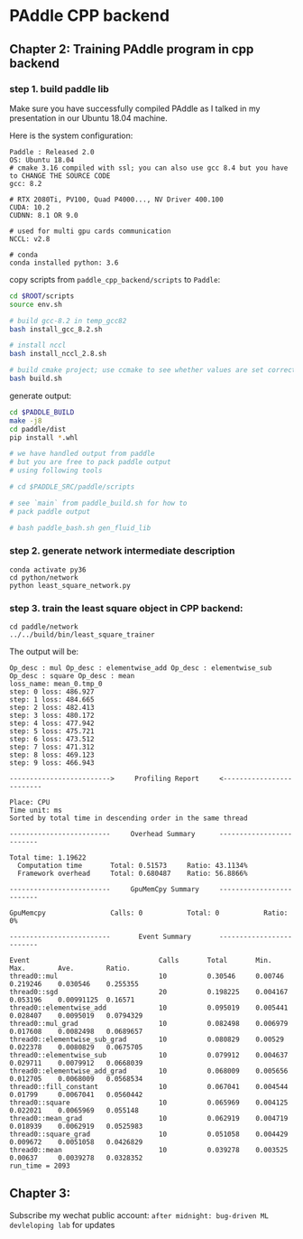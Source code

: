 PAddle CPP backend
==================

## Chapter 2: Training PAddle program in cpp backend

### step 1. build paddle lib

Make sure you have successfully compiled PAddle as I talked in my presentation in our Ubuntu 18.04 machine.

Here is the system configuration:

```
Paddle : Released 2.0
OS: Ubuntu 18.04
# cmake 3.16 compiled with ssl; you can also use gcc 8.4 but you have to CHANGE THE SOURCE CODE
gcc: 8.2

# RTX 2080Ti, PV100, Quad P4000..., NV Driver 400.100
CUDA: 10.2
CUDNN: 8.1 OR 9.0

# used for multi gpu cards communication
NCCL: v2.8

# conda 
conda installed python: 3.6
```

copy scripts from `paddle_cpp_backend/scripts` to `Paddle`:

```bash
cd $ROOT/scripts
source env.sh

# build gcc-8.2 in temp_gcc82
bash install_gcc_8.2.sh

# install nccl
bash install_nccl_2.8.sh

# build cmake project; use ccmake to see whether values are set correct
bash build.sh
```

generate output:

```bash
cd $PADDLE_BUILD
make -j8
cd paddle/dist
pip install *.whl

# we have handled output from paddle 
# but you are free to pack paddle output
# using following tools

# cd $PADDLE_SRC/paddle/scripts

# see `main` from paddle_build.sh for how to
# pack paddle output

# bash paddle_bash.sh gen_fluid_lib
```

### step 2. generate network intermediate description

```
conda activate py36
cd python/network
python least_square_network.py
```

### step 3. train the least square object in CPP backend:

```
cd paddle/network
../../build/bin/least_square_trainer
``` 

The output will be:
```
Op_desc : mul Op_desc : elementwise_add Op_desc : elementwise_sub Op_desc : square Op_desc : mean 
loss_name: mean_0.tmp_0
step: 0 loss: 486.927
step: 1 loss: 484.665
step: 2 loss: 482.413
step: 3 loss: 480.172
step: 4 loss: 477.942
step: 5 loss: 475.721
step: 6 loss: 473.512
step: 7 loss: 471.312
step: 8 loss: 469.123
step: 9 loss: 466.943

------------------------->     Profiling Report     <-------------------------

Place: CPU
Time unit: ms
Sorted by total time in descending order in the same thread

-------------------------     Overhead Summary      -------------------------

Total time: 1.19622
  Computation time       Total: 0.51573     Ratio: 43.1134%
  Framework overhead     Total: 0.680487    Ratio: 56.8866%

-------------------------     GpuMemCpy Summary     -------------------------

GpuMemcpy                Calls: 0           Total: 0           Ratio: 0%

-------------------------       Event Summary       -------------------------

Event                                Calls       Total       Min.        Max.        Ave.        Ratio.      
thread0::mul                         10          0.30546     0.00746     0.219246    0.030546    0.255355    
thread0::sgd                         20          0.198225    0.004167    0.053196    0.00991125  0.16571     
thread0::elementwise_add             10          0.095019    0.005441    0.028407    0.0095019   0.0794329   
thread0::mul_grad                    10          0.082498    0.006979    0.017608    0.0082498   0.0689657   
thread0::elementwise_sub_grad        10          0.080829    0.00529     0.022378    0.0080829   0.0675705   
thread0::elementwise_sub             10          0.079912    0.004637    0.029711    0.0079912   0.0668039   
thread0::elementwise_add_grad        10          0.068009    0.005656    0.012705    0.0068009   0.0568534   
thread0::fill_constant               10          0.067041    0.004544    0.01799     0.0067041   0.0560442   
thread0::square                      10          0.065969    0.004125    0.022021    0.0065969   0.055148    
thread0::mean_grad                   10          0.062919    0.004719    0.018939    0.0062919   0.0525983   
thread0::square_grad                 10          0.051058    0.004429    0.009672    0.0051058   0.0426829   
thread0::mean                        10          0.039278    0.003525    0.00637     0.0039278   0.0328352   
run_time = 2093

```

## Chapter 3: 
 Subscribe my wechat public account: `after midnight: bug-driven ML devleloping lab` for updates
